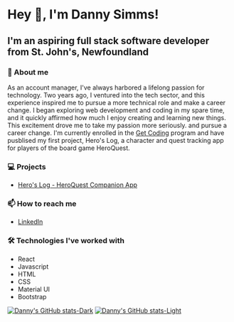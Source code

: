 # Hey 👋, I'm Danny Simms!

## I'm an aspiring full stack software developer from St. John's, Newfoundland

### 🤔 About me

As an account manager, I've always harbored a lifelong passion for technology. Two years ago, I ventured into the tech sector, 
and this experience inspired me to pursue a more technical role and make a career change. I began exploring web development and 
coding in my spare time, and it quickly affirmed how much I enjoy creating and learning new things. This excitement drove me to take 
my passion more seriously. and pursue a career change. I'm currently enrolled in the [Get Coding](https://www.getcoding.ca/) program 
and have pusblised my first project, Hero's Log, a character and quest tracking app for players of the board game HeroQuest.

### 💻 Projects
- [Hero's Log - HeroQuest Companion App](https://greynewfie.github.io/heros-log/)

### 📫 How to reach me
 - [LinkedIn](www.linkedin.com/in/danny-simms-2a14631a4)

### 🛠 Technologies I've worked with
 - React
 - Javascript
 - HTML
 - CSS
 - Material UI
 - Bootstrap


[![Danny's GitHub stats-Dark](https://github-readme-stats.vercel.app/api?username=greynewfie&show_icons=true&theme=dark#gh-dark-mode-only)](https://github.com/anuraghazra/github-readme-stats#gh-dark-mode-only)
[![Danny's GitHub stats-Light](https://github-readme-stats.vercel.app/api?username=greynewfie&show_icons=true&theme=default#gh-light-mode-only)](https://github.com/anuraghazra/github-readme-stats#gh-light-mode-only)

<!--
**GreyNewfie/GreyNewfie** is a ✨ _special_ ✨ repository because its `README.md` (this file) appears on your GitHub profile.

Here are some ideas to get you started:

- 🔭 I’m currently working on ...
- 🌱 I’m currently learning ...
- 👯 I’m looking to collaborate on ...
- 🤔 I’m looking for help with ...
- 💬 Ask me about ...
- 📫 How to reach me: ...
- 😄 Pronouns: ...
- ⚡ Fun fact: ...
-->
